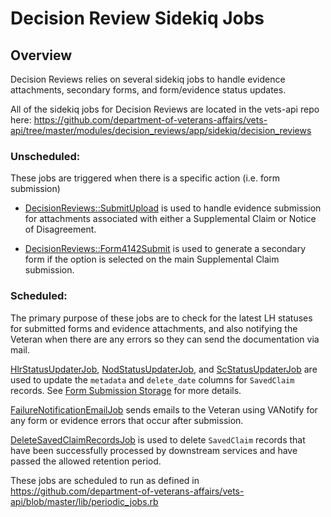 # Decision Review Sidekiq Jobs

## Overview
Decision Reviews relies on several sidekiq jobs to handle evidence attachments, secondary forms, and form/evidence status updates.

All of the sidekiq jobs for Decision Reviews are located in the vets-api repo here: https://github.com/department-of-veterans-affairs/vets-api/tree/master/modules/decision_reviews/app/sidekiq/decision_reviews

### Unscheduled:

These jobs are triggered when there is a specific action (i.e. form submission)

* [DecisionReviews::SubmitUpload](https://github.com/department-of-veterans-affairs/vets-api/blob/master/modules/decision_reviews/app/sidekiq/decision_reviews/submit_upload.rb) is used to handle evidence submission for attachments associated with either a Supplemental Claim or Notice of Disagreement.

* [DecisionReviews::Form4142Submit](https://github.com/department-of-veterans-affairs/vets-api/blob/master/modules/decision_reviews/app/sidekiq/decision_reviews/form4142_submit.rb) is used to generate a secondary form if the option is selected on the main Supplemental Claim submission.

### Scheduled:

The primary purpose of these jobs are to check for the latest LH statuses for submitted forms and evidence attachments, and also notifying the Veteran when there are any errors so they can send the documentation via mail.

[HlrStatusUpdaterJob](https://github.com/department-of-veterans-affairs/vets-api/blob/master/modules/decision_reviews/app/sidekiq/decision_reviews/hlr_status_updater_job.rb), [NodStatusUpdaterJob](https://github.com/department-of-veterans-affairs/vets-api/blob/master/modules/decision_reviews/app/sidekiq/decision_reviews/nod_status_updater_job.rb), and [ScStatusUpdaterJob](https://github.com/department-of-veterans-affairs/vets-api/blob/master/modules/decision_reviews/app/sidekiq/decision_reviews/sc_status_updater_job.rb) are used to update the `metadata` and `delete_date` columns for `SavedClaim` records. See [Form Submission Storage](form-submission-storage.md) for more details.

[FailureNotificationEmailJob](https://github.com/department-of-veterans-affairs/vets-api/blob/master/modules/decision_reviews/app/sidekiq/decision_reviews/failure_notification_email_job.rb) sends emails to the Veteran using VANotify for any form or evidence errors that occur after submission.

[DeleteSavedClaimRecordsJob](https://github.com/department-of-veterans-affairs/vets-api/blob/master/modules/decision_reviews/app/sidekiq/decision_reviews/delete_saved_claim_records_job.rb) is used to delete `SavedClaim` records that have been successfully processed by downstream services and have passed the allowed retention period.

These jobs are scheduled to run as defined in https://github.com/department-of-veterans-affairs/vets-api/blob/master/lib/periodic_jobs.rb
